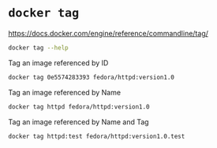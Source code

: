 # `docker tag`

<https://docs.docker.com/engine/reference/commandline/tag/>

```bash
docker tag --help
```

Tag an image referenced by ID

```bash
docker tag 0e5574283393 fedora/httpd:version1.0
```

Tag an image referenced by Name

```bash
docker tag httpd fedora/httpd:version1.0
```

Tag an image referenced by Name and Tag

```bash
docker tag httpd:test fedora/httpd:version1.0.test
```
